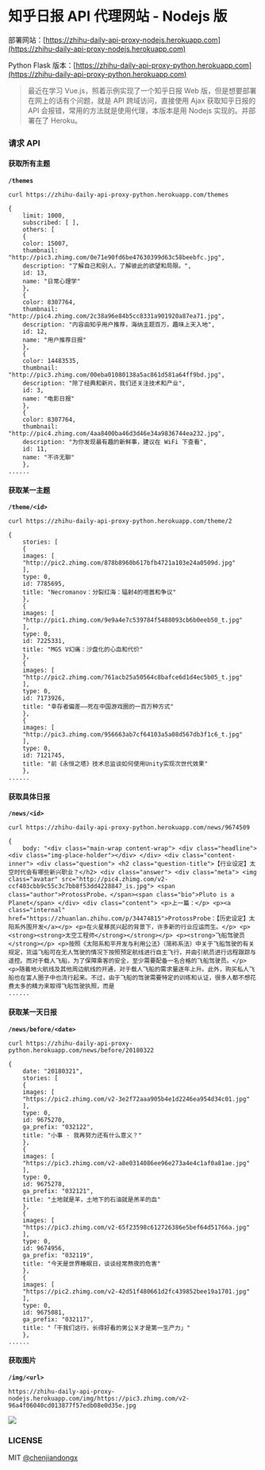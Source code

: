 # 知乎日报 API 代理网站 - Nodejs 版

部署网站：[https://zhihu-daily-api-proxy-nodejs.herokuapp.com](https://zhihu-daily-api-proxy-nodejs.herokuapp.com)

Python Flask 版本：[https://zhihu-daily-api-proxy-python.herokuapp.com](https://zhihu-daily-api-proxy-python.herokuapp.com)

> 最近在学习 Vue.js，照着示例实现了一个知乎日报 Web 版，但是想要部署在网上的话有个问题，就是 API 跨域访问，直接使用 Ajax 获取知乎日报的 API 会报错，常用的方法就是使用代理，本版本是用 Nodejs 实现的。并部署在了 Heroku。

### 请求 API

#### 获取所有主题

**`/themes`**

```shell
curl https://zhihu-daily-api-proxy-python.herokuapp.com/themes

{
    limit: 1000,
    subscribed: [ ],
    others: [
    {
    color: 15007,
    thumbnail: "http://pic3.zhimg.com/0e71e90fd6be47630399d63c58beebfc.jpg",
    description: "了解自己和别人，了解彼此的欲望和局限。",
    id: 13,
    name: "日常心理学"
    },
    {
    color: 8307764,
    thumbnail: "http://pic4.zhimg.com/2c38a96e84b5cc8331a901920a87ea71.jpg",
    description: "内容由知乎用户推荐，海纳主题百万，趣味上天入地",
    id: 12,
    name: "用户推荐日报"
    },
    {
    color: 14483535,
    thumbnail: "http://pic3.zhimg.com/00eba01080138a5ac861d581a64ff9bd.jpg",
    description: "除了经典和新片，我们还关注技术和产业",
    id: 3,
    name: "电影日报"
    },
    {
    color: 8307764,
    thumbnail: "http://pic4.zhimg.com/4aa8400ba46d3d46e34a9836744ea232.jpg",
    description: "为你发现最有趣的新鲜事，建议在 WiFi 下查看",
    id: 11,
    name: "不许无聊"
    },
......
```

#### 获取某一主题

**`/theme/<id>`**

```shell
curl https://zhihu-daily-api-proxy-python.herokuapp.com/theme/2

{
    stories: [
    {
    images: [
    "http://pic2.zhimg.com/878b8960b617bfb4721a103e24a0509d.jpg"
    ],
    type: 0,
    id: 7785695,
    title: "Necromanov：分裂红海：辐射4的喧嚣和争议"
    },
    {
    images: [
    "http://pic1.zhimg.com/9e9a4e7c539784f5488093cb6b0eeb50_t.jpg"
    ],
    type: 0,
    id: 7225331,
    title: "MGS V幻痛：沙盘化的心血和代价"
    },
    {
    images: [
    "http://pic2.zhimg.com/761acb25a50564c8bafce6d1d4ec5b05_t.jpg"
    ],
    type: 0,
    id: 7173926,
    title: "幸存者偏差——死在中国游戏圈的一百万种方式"
    },
    {
    images: [
    "http://pic3.zhimg.com/956663ab7cf64103a5a08d567db3f1c6_t.jpg"
    ],
    type: 0,
    id: 7121745,
    title: "前《永恒之塔》技术总监谈如何使用Unity实现次世代效果"
    },
......
```

#### 获取具体日报

**`/news/<id>`**

```shell
curl https://zhihu-daily-api-proxy-python.herokuapp.com/news/9674509

{
    body: "<div class="main-wrap content-wrap"> <div class="headline"> <div class="img-place-holder"></div> </div> <div class="content-inner"> <div class="question"> <h2 class="question-title">【行业设定】太空时代会有哪些新兴职业？</h2> <div class="answer"> <div class="meta"> <img class="avatar" src="http://pic4.zhimg.com/v2-ccf403cbb9c55c3c7bb8f53dd4228847_is.jpg"> <span class="author">ProtossProbe，</span><span class="bio">Pluto is a Planet</span> </div> <div class="content"> <p>上一篇：</p> <p><a class="internal" href="https://zhuanlan.zhihu.com/p/34474815">ProtossProbe：【历史设定】太阳系外围开发</a></p> <p>在火星移民兴起的背景下，许多新的行业应运而生。</p> <p><strong><strong>太空工程师</strong></strong></p> <p><strong>飞船驾驶员</strong></p> <p>按照《太阳系和平开发与利用公法》（简称系法）中关于飞船驾驶的有关规定，货运飞船可在无人驾驶的情况下按照预定航线进行自主飞行，并由引航员进行远程跟踪与遥控。而对于载人飞船，为了保障乘客的安全，至少需要配备一名合格的飞船驾驶员。</p> <p>随着地火航线及其他周边航线的开通，对于载人飞船的需求量逐年上升。此外，购买私人飞船也在富人圈子中也流行起来。不过，由于飞船的驾驶需要特定的训练和认证，很多人都不想花费太多的精力来取得飞船驾驶执照，而是
......
```

#### 获取某一天日报

**`/news/before/<date>`**

```shell
curl https://zhihu-daily-api-proxy-python.herokuapp.com/news/before/20180322

{
    date: "20180321",
    stories: [
    {
    images: [
    "https://pic2.zhimg.com/v2-3e2f72aaa905b4e1d2246ea954d34c01.jpg"
    ],
    type: 0,
    id: 9675270,
    ga_prefix: "032122",
    title: "小事 · 我再努力还有什么意义？"
    },
    {
    images: [
    "https://pic3.zhimg.com/v2-a8e0314086ee96e273a4e4c1af0a81ae.jpg"
    ],
    type: 0,
    id: 9675278,
    ga_prefix: "032121",
    title: "土地就是羊，土地下的石油就是羔羊的血"
    },
    {
    images: [
    "https://pic3.zhimg.com/v2-65f23598c612726386e5bef64d51766a.jpg"
    ],
    type: 0,
    id: 9674956,
    ga_prefix: "032119",
    title: "今天是世界睡眠日，谈谈经常熬夜的危害"
    },
    {
    images: [
    "https://pic2.zhimg.com/v2-42d51f480661d2fc439852bee19a1701.jpg"
    ],
    type: 0,
    id: 9675081,
    ga_prefix: "032117",
    title: "「干我们这行，长得好看的男公关才是第一生产力」"
    },
......
```

#### 获取图片

**`/img/<url>`**

```shell
https://zhihu-daily-api-proxy-nodejs.herokuapp.com/img/https://pic3.zhimg.com/v2-96a4f06040cd013877f57edb08e0d35e.jpg
```
![](https://user-images.githubusercontent.com/19553554/37832100-8d85dcec-2ee2-11e8-9d10-b736c5af5aa4.jpg) 

### LICENSE

MIT [@chenjiandongx](https://github.com/chenjiandongx)
